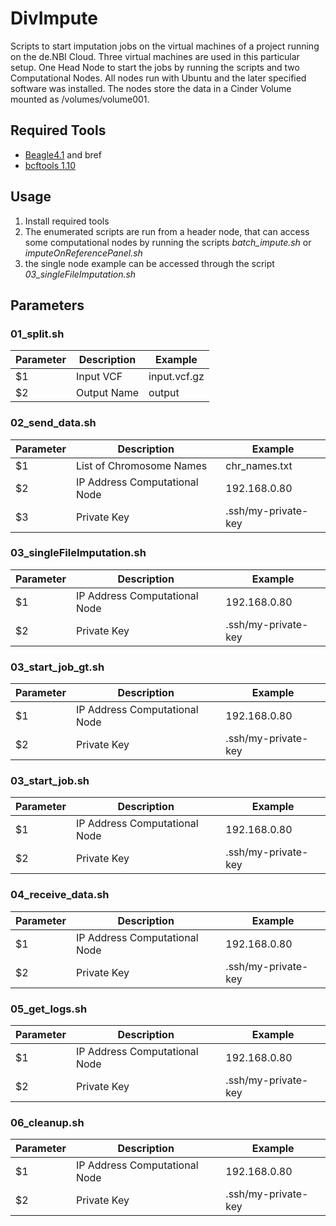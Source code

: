 # DivImpute 

Scripts to start imputation jobs on the virtual machines of a project running on the de.NBI Cloud. 
Three virtual machines are used in this particular setup. One Head Node to start the jobs by running the scripts and two Computational Nodes. All nodes run with Ubuntu and the later specified software was installed. The nodes store the data in a Cinder Volume mounted as /volumes/volume001. 

## Required Tools

- [Beagle4.1](https://faculty.washington.edu/browning/beagle/b4_1.html) and bref
- [bcftools 1.10](http://www.htslib.org/download/)

## Usage

1. Install required tools
3. The enumerated scripts are run from a header node, that can access some computational nodes by running the scripts *batch_impute.sh* or *imputeOnReferencePanel.sh*
4. the single node example can be accessed through the script *03_singleFileImputation.sh*

## Parameters

### 01_split.sh
Parameter | Description | Example
---       | ---         | ---
$1        | Input VCF   | input.vcf.gz
$2        | Output Name | output

### 02_send_data.sh
Parameter | Description                   | Example
---       | ---                           | ---
$1        | List of Chromosome Names      | chr_names.txt
$2        | IP Address Computational Node | 192.168.0.80 
$3        | Private Key                   | .ssh/my-private-key

### 03_singleFileImputation.sh
Parameter | Description                   | Example
---       | ---                           | ---
$1        | IP Address Computational Node | 192.168.0.80
$2        | Private Key                   | .ssh/my-private-key

### 03_start_job_gt.sh
Parameter | Description                   | Example
---       | ---                           | ---
$1        | IP Address Computational Node | 192.168.0.80
$2        | Private Key                   | .ssh/my-private-key

### 03_start_job.sh
Parameter | Description                   | Example
---       | ---                           | ---
$1        | IP Address Computational Node | 192.168.0.80
$2        | Private Key                   | .ssh/my-private-key

### 04_receive_data.sh
Parameter | Description                   | Example
---       | ---                           | ---
$1        | IP Address Computational Node | 192.168.0.80
$2        | Private Key                   | .ssh/my-private-key

### 05_get_logs.sh
Parameter | Description                   | Example
---       | ---                           | ---
$1        | IP Address Computational Node | 192.168.0.80
$2        | Private Key                   | .ssh/my-private-key

### 06_cleanup.sh
Parameter | Description                   | Example
---       | ---                           | ---
$1        | IP Address Computational Node | 192.168.0.80
$2        | Private Key                   | .ssh/my-private-key
